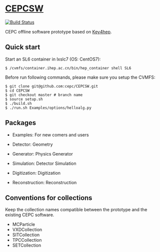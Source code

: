 # [CEPCSW](https://cepc.github.io/CEPCSW/)

[![Build Status](https://travis-ci.org/cepc/CEPCSW.svg?branch=master)](https://travis-ci.org/cepc/CEPCSW)

CEPC offline software prototype based on [Key4hep](https://github.com/key4hep).

## Quick start

Start an SL6 container in lxslc7 (OS: CentOS7):
```
$ /cvmfs/container.ihep.ac.cn/bin/hep_container shell SL6
```

Before run following commands, please make sure you setup the CVMFS:

```
$ git clone git@github.com:cepc/CEPCSW.git
$ cd CEPCSW
$ git checkout master # branch name
$ source setup.sh
$ ./build.sh
$ ./run.sh Examples/options/helloalg.py
```

## Packages

* Examples: For new comers and users

* Detector: Geometry

* Generator: Physics Generator

* Simulation: Detector Simulation

* Digitization: Digitization

* Reconstruction: Reconstruction


## Conventions for collections
Keep the collection names compatible between the prototype and the existing CEPC software.

* MCParticle
* VXDCollection
* SITCollection
* TPCCollection
* SETCollection

